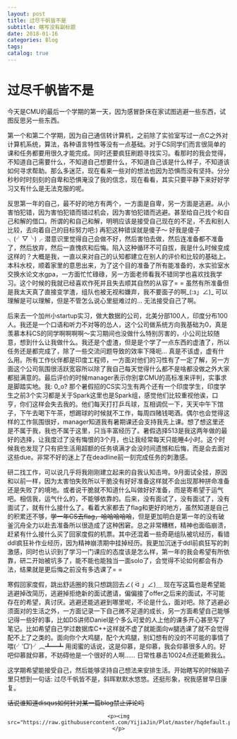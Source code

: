 ```yaml
---
layout: post
title: 过尽千帆皆不是
subtitle: 瞎写没有副标题
date: 2018-01-16
categories: Blog
tags: 
catalog: true
---
```


# 过尽千帆皆不是

今天是CMU的最后一个学期的第一天，因为感冒卧床在家试图逃避一些东西，试图反思另一些东西。

第一个和第二个学期，因为自己通信转计算机，之前除了实验室写过一点C之外对计算机系统，算法，各种语言特性等没有一点基础。对于CS同学们而言很简单的课和任务都要用很久才能完成。同时还要疯狂刷题寻找实习。看那时的我会觉得，不知道自己需要什么，不知道自己想要什么，不知道自己该是什么样子，不知道该如何寻求帮助。那么多迷茫，现在看来一些对的想法也因为恐惧而没有坚持。分分秒秒时时刻刻的自卑和恐惧淹没了我的信念，现在看看，其实只要平静下来好好学习又有什么是无法克服的呢。

反思第一年的自己，最不好的地方有两个，一方面是自卑，另一方面是逃避。从小害怕犯错，因为害怕犯错而错过机会，因为害怕犯错而逃避。甚至给自己找个和自己和解的借口。所谓的和自己和解，明明应该是接受自己现在的不足，不去和别人比较，去向着自己的目标努力吧:) 再犯这种错误就是傻子～ 好我是傻子╮(╯▽╰)╭ 潜意识里觉得自己会做不好，然后害怕去做，然后连准备都不准备了，然后放弃，然后一直愧疚和后悔。陷入这种循环不可自拔，我是什么时候变成这样的？大概是我，一直以来对自己的认知都建立在别人的评价和比较的基础上。本科水校，顺着家里的意思出来，为了这个目的准备了所有能准备的，水实验室水交换水论文水gpa，一方面忙忙碌碌，另一方面老师看我不错同学也喜欢找我学习。这个时候的我就已经喜欢作死并且失去顺其自然的从容了= = 虽然有所准备但是我太天真了直接变学渣，组队也被无视和嫌弃，我不要面子的啊\_(:з」∠)\_ 可以理解是可以理解，但是不管怎么说心里挺难过的... 无法接受自己了啊。

后来去一个加州小startup实习，做大数据的公司，北美分部100人，印度分布100人。我还是一个口语和听力不对等的怂人，这个公司做系统方向我基础为0，真是羡慕本科CS的同学啊啊啊啊～实习期间也没做什么特别厉害的，小公司比较随意，想到什么让我做什么。我还是个虚渣，但是是个学了一点东西的虚渣了，所以任务还是都完成了，除了一些交流问题导致的效率下降呃... 真是不该虚，虚有什么用。所有工作伙伴都是印度工程师，一方面对他们的习性有了一定了解，另一方面这个公司氛围很活跃宽容所以除了我自己每天觉得什么都不是啥都没做之外大家都挺满意的。最后评价的时候manager表示你别拿CMU的高标准来评判，实事求是脚踏实地。我: 0_o? 那个暑假招的CS实习生有两个还有一个印度学生，印度学生之前3个实习都是关于Spark这里也是Spark组，感觉他们比较重视他诶，口亨，你们这样会失去我的。他们每天打打乒乓球，互相调侃一下，天天中午下馆子，下午去喝下午茶，想踢球的时候就不工作，每周四赌钱喝酒。偶尔也会觉得这样的工作氛围很好，manager知道我有暑期课还会支持我先上课。想了想这里还是不属于我，我也不属于这里，只当丰富经历了。暑假选择513是我这两年做的最好的选择，让我度过了没有悔恨的3个月，也让我经常每天只能睡4小时。这个时候我也发现了只有把生活用超额的任务填满才会没时间遗憾和后悔，而是会去面对这些due。非常不好的迷上了在deadline前一刻完成任务的刺激感。

研二找工作，可以说几乎将我刚刚建立起来的自我认知击垮。9月面试全挂，原因和以前一样，因为太害怕失败所以干脆没有好好准备这样就不会出现那种拼命准备还是失败了的境地。或者说干脆就不知道什么叫做好好准备，而是寄希望于运气吧。相信我，运气什么的，不能够依靠的。后来，没有面试了，没有面试了，没有面试了，就有什么接什么了。看着大家都去了flag和更好的地方，虽然知道是自己的积累还不够，~~学一年CS去flag，哈哈哈哈哈~~，但是更加明白是第一年的没有破釜沉舟全力以赴去准备所以很造成了这种困窘。总之非常糟糕，精神也面临崩溃，赶紧有什么接什么买了回家度假的机票。其中还混着一些奇葩组队被坑经历，看错ddl疯狂补作业经历，因为精神崩溃期中挂掉经历。我更加沉迷于ddl前疯狂写的刺激感，同时也认识到了学习一门课应的态度该是怎么样，第一年的我会希望有所依靠，研二开始被坑多了，能不能也能独当一面solo了，会觉得不论如何都会有办法，结果就是更后悔之前没有多选课了= = 

寒假回家度假，跳出舒适圈的我只想跳回去∠( ᐛ 」∠)＿ 现在写这篇也是希望能逃避掉改简历，逃避掉拒绝新的面试邀请，偏偏接了offer之后来的面试，不可能存在的希望，真讨厌。逃避还能逃避到哪里呢，不论是什么，面对吧。除了逃避必须面对的生活之外，一方面记录一下自己微不足道的成长，另一方面希望自己能够记得一些好的事，比如DS讲师Daniel是个多么可爱的人上他的课多开心甚至写了笔记。比如希望自己学过数据库C++这样就不虚了就能面向w腿选课了就不会觉得配不上了之类的。面向你个大鸡腿，配个大鸡腿，别幻想有的没的不可能的事情了喂(╯‵□′)╯︵┻━┻ 用闺蜜的话说，这是仰慕，是仰慕，我会仰慕很多人的。好吧仰慕就仰慕，不妨碍他是一个很好的人啊…… 日常性暴击10024点还能赖我么。

这学期希望能接受自己，然后能够坚持自己想法来安排生活。开始瞎写的时候脑子里只想到一句话: 过尽千帆皆不是，斜晖默默水悠悠。还挺形象，祝我感冒早日康复。

~~话说谁知道disqus如何针对某一篇blog禁止评论吗~~

<center>

```
<p><img src="https://raw.githubusercontent.com/YijiaJin/Plot/master/hqdefault.png"></p>
```

</center>













